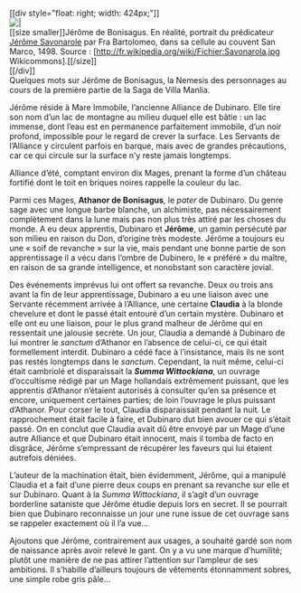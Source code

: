 [[div style="float: right; width: 424px;"]]  
![|](http://upload.wikimedia.org/wikipedia/commons/thumb/3/34/Savonarola.jpg/424px-Savonarola.jpg)  
[[size smaller]]Jérôme de Bonisagus. En réalité, portrait du prédicateur [Jérôme Savonarole](http://fr.wikipedia.org/wiki/Savonarole) par Fra Bartolomeo, dans sa cellule au couvent San Marco, 1498. Source : [http://fr.wikipedia.org/wiki/Fichier:Savonarola.jpg Wikicommons].[[/size]]  
[[/div]]  
Quelques mots sur Jérôme de Bonisagus, la Nemesis des personnages au cours de la première partie de la Saga de Villa Manlia.

Jérôme réside à Mare Immobile, l’ancienne Alliance de Dubinaro. Elle tire son nom d’un lac de montagne au milieu duquel elle est bâtie : un lac immense, dont l’eau est en permanence parfaitement immobile, d’un noir profond, impossible pour le regard de crever la surface. Les Servants de l’Alliance y circulent parfois en barque, mais avec de grandes précautions, car ce qui circule sur la surface n’y reste jamais longtemps.

Alliance d’été, comptant environ dix Mages, prenant la forme d’un château fortifié dont le toit en briques noires rappelle la couleur du lac.

Parmi ces Mages, **Athanor de Bonisagus**, le *pater* de Dubinaro. Du genre sage avec une longue barbe blanche, un alchimiste, pas nécessairement complètement dans la lune mais pas non plus très attiré par les choses du monde. A eu deux apprentis, Dubinaro et **Jérôme**, un gamin persécuté par son milieu en raison du Don, d’origine très modeste. Jérôme a toujours eu une « soif de revanche » sur la vie, mais pendant une bonne partie de son apprentissage il a vécu dans l’ombre de Dubinero, le « préféré » du maître, en raison de sa grande intelligence, et nonobstant son caractère jovial. 

Des événements imprévus lui ont offert sa revanche. Deux ou trois ans avant la fin de leur apprentissage, Dubinaro a eu une liaison avec une Servante récemment arrivée à l’Alliance, une certaine **Claudia** à la blonde chevelure et dont le passé était entouré d’un certain mystère. Dubinaro et elle ont eu une liaison, pour le plus grand malheur de Jérôme qui en ressentait une jalousie secrète. Un jour, Claudia a demandé à Dubinaro de lui montrer le *sanctum* d’Athanor en l’absence de celui-ci, ce qui était formellement interdit. Dubinaro a cédé face à l’insistance, mais ils ne sont pas restés longtemps dans le *sanctum*. Cependant, la nuit même, celui-ci était cambriolé et disparaissait la ***Summa Wittockiana***, un ouvrage d’occultisme rédigé par un Mage hollandais extrêmement puissant, que les apprentis d’Athanor n’étaient autorisés à consulter qu’en sa présence et encore, uniquement certaines parties; de loin l’ouvrage le plus puissant d’Athanor. Pour corser le tout, Claudia disparaissait pendant la nuit. Le rapprochement était facile à faire, et Dubinaro dut bien avouer ce qui s’était passé. On en conclut que Claudia avait dû être envoyé par un Mage d’une autre Alliance et que Dubinaro était innocent, mais il tomba de facto en disgrâce, Jérôme s’empressant de récupérer les faveurs qui lui étaient autrefois déniées.

L’auteur de la machination était, bien évidemment, Jérôme, qui a manipulé Claudia et a fait d’une pierre deux coups en prenant sa revanche sur elle et sur Dubinaro. Quant à la *Summa Wittockiana*, il s’agit d’un ouvrage borderline sataniste que Jérôme étudie depuis lors en secret. Il se pourrait bien que Dubinaro reconnaisse un jour une rune issue de cet ouvrage sans se rappeler exactement où il l’a vue…

Ajoutons que Jérôme, contrairement aux usages, a souhaité gardé son nom de naissance après avoir relevé le gant. On y a vu une marque d’humilité; plutôt une manière de ne pas attirer l’attention sur l’ampleur de ses ambitions. Il s’habille d’ailleurs toujours de vêtements étonnamment sobres, une simple robe gris pâle…  